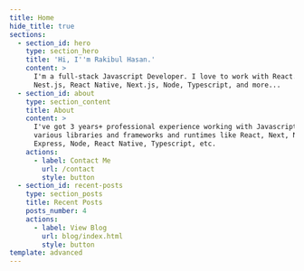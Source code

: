```yaml
---
title: Home
hide_title: true
sections:
  - section_id: hero
    type: section_hero
    title: 'Hi, I''m Rakibul Hasan.'
    content: >
      I'm a full-stack Javascript Developer. I love to work with React.js,
      Nest.js, React Native, Next.js, Node, Typescript, and more...
  - section_id: about
    type: section_content
    title: About
    content: >
      I've got 3 years+ professional experience working with Javascript and it's
      various libraries and frameworks and runtimes like React, Next, Nest,
      Express, Node, React Native, Typescript, etc.
    actions:
      - label: Contact Me
        url: /contact
        style: button
  - section_id: recent-posts
    type: section_posts
    title: Recent Posts
    posts_number: 4
    actions:
      - label: View Blog
        url: blog/index.html
        style: button
template: advanced
---
```

